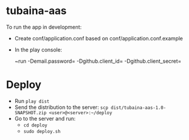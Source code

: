 tubaina-aas
=====================================

To run the app in development:

* Create conf/application.conf based on conf/application.conf.example
* In the play console:

    ~run -Demail.password=<email-password> -Dgithub.client_id=<github-client-id> -Dgithub.client_secret=<github-secret>

Deploy
======

* Run `play dist`
* Send the distribution to the server: `scp dist/tubaina-aas-1.0-SNAPSHOT.zip <user>@<server>:~/deploy`
* Go to the server and run:
    * `cd deploy`
    * `sudo deploy.sh`
